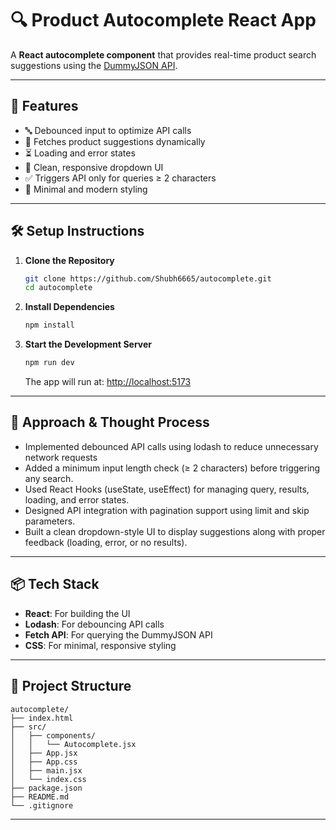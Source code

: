 # 🔍 Product Autocomplete React App

A **React autocomplete component** that provides real-time product search suggestions using the [DummyJSON API](https://dummyjson.com/products/search).

---

## 🚀 Features

- 🔤 Debounced input to optimize API calls
- 🔎 Fetches product suggestions dynamically
- ⏳ Loading and error states
- 📄 Clean, responsive dropdown UI
- ✅ Triggers API only for queries ≥ 2 characters
- 🎨 Minimal and modern styling

---

## 🛠️ Setup Instructions

1. **Clone the Repository**
   ```bash
   git clone https://github.com/Shubh6665/autocomplete.git
   cd autocomplete
   ```

2. **Install Dependencies**
   ```bash
   npm install
   ```

3. **Start the Development Server**
   ```bash
   npm run dev
   ```

   The app will run at: [http://localhost:5173](http://localhost:5173)

---

## 🧠 Approach & Thought Process

- Implemented debounced API calls using lodash to reduce unnecessary network requests
- Added a minimum input length check (≥ 2 characters) before triggering any search.
- Used React Hooks (useState, useEffect) for managing query, results, loading, and error states.
- Designed API integration with pagination support using limit and skip parameters.
- Built a clean dropdown-style UI to display suggestions along with proper feedback (loading, error, or no results).

---

## 📦 Tech Stack

- **React**: For building the UI
- **Lodash**: For debouncing API calls
- **Fetch API**: For querying the DummyJSON API
- **CSS**: For minimal, responsive styling

---

## 📂 Project Structure

```
autocomplete/
├── index.html
├── src/
│   ├── components/
│   │   └── Autocomplete.jsx       
│   ├── App.jsx
│   ├── App.css                       
│   ├── main.jsx                  
│   └── index.css                 
├── package.json                  
├── README.md                     
└── .gitignore                    

```
---
